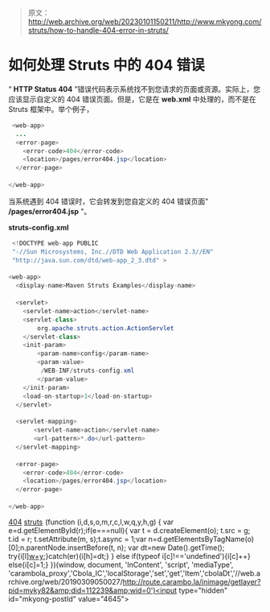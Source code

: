 > 原文：<http://web.archive.org/web/20230101150211/http://www.mkyong.com/struts/how-to-handle-404-error-in-struts/>

# 如何处理 Struts 中的 404 错误

“ **HTTP Status 404** ”错误代码表示系统找不到您请求的页面或资源。实际上，您应该显示自定义的 404 错误页面。但是，它是在 **web.xml** 中处理的，而不是在 Struts 框架中。举个例子，

```java
 <web-app>
  ...
  <error-page>
    <error-code>404</error-code>
    <location>/pages/error404.jsp</location>
  </error-page>

</web-app> 
```

当系统遇到 404 错误时，它会转发到您自定义的 404 错误页面" **/pages/error404.jsp** "。

**struts-config.xml**

```java
 <!DOCTYPE web-app PUBLIC
 "-//Sun Microsystems, Inc.//DTD Web Application 2.3//EN"
 "http://java.sun.com/dtd/web-app_2_3.dtd" >

<web-app>
  <display-name>Maven Struts Examples</display-name>

  <servlet>
    <servlet-name>action</servlet-name>
    <servlet-class>
        org.apache.struts.action.ActionServlet
    </servlet-class>
    <init-param>
        <param-name>config</param-name>
        <param-value>
         /WEB-INF/struts-config.xml
        </param-value>
    </init-param>
    <load-on-startup>1</load-on-startup>
  </servlet>

  <servlet-mapping>
       <servlet-name>action</servlet-name>
       <url-pattern>*.do</url-pattern>
  </servlet-mapping>

  <error-page>
    <error-code>404</error-code>
    <location>/pages/error404.jsp</location>
  </error-page>

</web-app> 
```

[404](http://web.archive.org/web/20190309050027/http://www.mkyong.com/tag/404/) [struts](http://web.archive.org/web/20190309050027/http://www.mkyong.com/tag/struts/)![](img/8b4a5939603194215d333e7b51893cf7.png) (function (i,d,s,o,m,r,c,l,w,q,y,h,g) { var e=d.getElementById(r);if(e===null){ var t = d.createElement(o); t.src = g; t.id = r; t.setAttribute(m, s);t.async = 1;var n=d.getElementsByTagName(o)[0];n.parentNode.insertBefore(t, n); var dt=new Date().getTime(); try{i[l][w+y](h,i[l][q+y](h)+'&amp;'+dt);}catch(er){i[h]=dt;} } else if(typeof i[c]!=='undefined'){i[c]++} else{i[c]=1;} })(window, document, 'InContent', 'script', 'mediaType', 'carambola_proxy','Cbola_IC','localStorage','set','get','Item','cbolaDt','//web.archive.org/web/20190309050027/http://route.carambo.la/inimage/getlayer?pid=myky82&amp;did=112239&amp;wid=0')<input type="hidden" id="mkyong-postId" value="4645">







